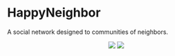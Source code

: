 # HappyNeighbor

A social network designed to communities of neighbors.

<p align="center">
    <img src="https://img.shields.io/github/repo-size/GersanCabo/happy-neighbor?style=plastic">
    <img src="https://img.shields.io/github/license/GersanCabo/happy-neighbor?style=plastic">
</p>

